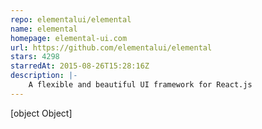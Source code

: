 ```yaml
---
repo: elementalui/elemental
name: elemental
homepage: elemental-ui.com
url: https://github.com/elementalui/elemental
stars: 4298
starredAt: 2015-08-26T15:28:16Z
description: |-
    A flexible and beautiful UI framework for React.js
---
```


[object Object]
